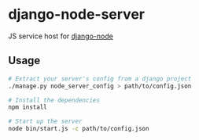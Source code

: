 django-node-server
==================

JS service host for [django-node](https://github.com/markfinger/django-node)

Usage
-----

```bash
# Extract your server's config from a django project
./manage.py node_server_config > path/to/config.json

# Install the dependencies
npm install

# Start up the server
node bin/start.js -c path/to/config.json
```